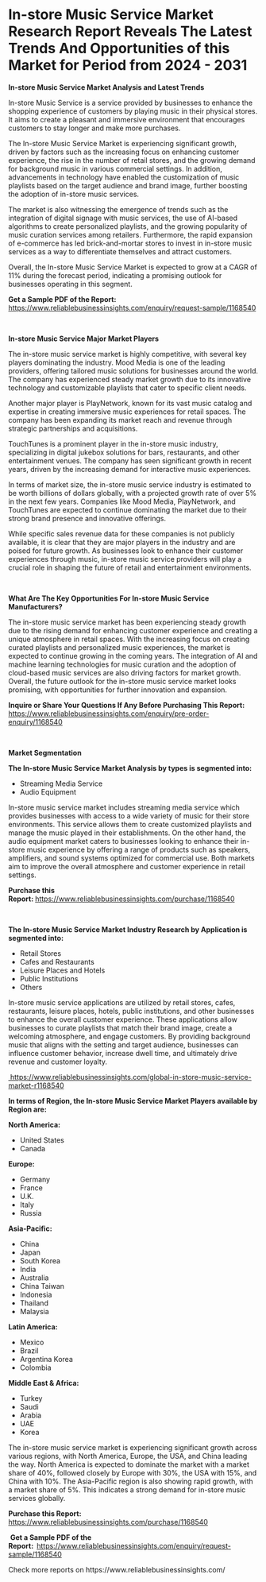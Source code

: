 <p><h1>In-store Music Service Market Research Report Reveals The Latest Trends And Opportunities of this Market for Period from 2024 - 2031</h1></p><p><strong>In-store Music Service Market Analysis and Latest Trends</strong></p>
<p><p>In-store Music Service is a service provided by businesses to enhance the shopping experience of customers by playing music in their physical stores. It aims to create a pleasant and immersive environment that encourages customers to stay longer and make more purchases.</p><p>The In-store Music Service Market is experiencing significant growth, driven by factors such as the increasing focus on enhancing customer experience, the rise in the number of retail stores, and the growing demand for background music in various commercial settings. In addition, advancements in technology have enabled the customization of music playlists based on the target audience and brand image, further boosting the adoption of in-store music services.</p><p>The market is also witnessing the emergence of trends such as the integration of digital signage with music services, the use of AI-based algorithms to create personalized playlists, and the growing popularity of music curation services among retailers. Furthermore, the rapid expansion of e-commerce has led brick-and-mortar stores to invest in in-store music services as a way to differentiate themselves and attract customers.</p><p>Overall, the In-store Music Service Market is expected to grow at a CAGR of 11% during the forecast period, indicating a promising outlook for businesses operating in this segment.</p></p>
<p><strong>Get a Sample PDF of the Report:&nbsp;</strong> <a href="https://www.reliablebusinessinsights.com/enquiry/request-sample/1168540">https://www.reliablebusinessinsights.com/enquiry/request-sample/1168540</a></p>
<p>&nbsp;</p>
<p><strong>In-store Music Service Major Market Players</strong></p>
<p><p>The in-store music service market is highly competitive, with several key players dominating the industry. Mood Media is one of the leading providers, offering tailored music solutions for businesses around the world. The company has experienced steady market growth due to its innovative technology and customizable playlists that cater to specific client needs.</p><p>Another major player is PlayNetwork, known for its vast music catalog and expertise in creating immersive music experiences for retail spaces. The company has been expanding its market reach and revenue through strategic partnerships and acquisitions.</p><p>TouchTunes is a prominent player in the in-store music industry, specializing in digital jukebox solutions for bars, restaurants, and other entertainment venues. The company has seen significant growth in recent years, driven by the increasing demand for interactive music experiences.</p><p>In terms of market size, the in-store music service industry is estimated to be worth billions of dollars globally, with a projected growth rate of over 5% in the next few years. Companies like Mood Media, PlayNetwork, and TouchTunes are expected to continue dominating the market due to their strong brand presence and innovative offerings.</p><p>While specific sales revenue data for these companies is not publicly available, it is clear that they are major players in the industry and are poised for future growth. As businesses look to enhance their customer experiences through music, in-store music service providers will play a crucial role in shaping the future of retail and entertainment environments.</p></p>
<p>&nbsp;</p>
<p><strong>What Are The Key Opportunities For In-store Music Service Manufacturers?</strong></p>
<p><p>The in-store music service market has been experiencing steady growth due to the rising demand for enhancing customer experience and creating a unique atmosphere in retail spaces. With the increasing focus on creating curated playlists and personalized music experiences, the market is expected to continue growing in the coming years. The integration of AI and machine learning technologies for music curation and the adoption of cloud-based music services are also driving factors for market growth. Overall, the future outlook for the in-store music service market looks promising, with opportunities for further innovation and expansion.</p></p>
<p><strong>Inquire or Share Your Questions If Any Before Purchasing This Report:</strong> <a href="https://www.reliablebusinessinsights.com/enquiry/pre-order-enquiry/1168540">https://www.reliablebusinessinsights.com/enquiry/pre-order-enquiry/1168540</a></p>
<p>&nbsp;</p>
<p><strong>Market Segmentation</strong></p>
<p><strong>The In-store Music Service Market Analysis by types is segmented into:</strong></p>
<p><ul><li>Streaming Media Service</li><li>Audio Equipment</li></ul></p>
<p><p>In-store music service market includes streaming media service which provides businesses with access to a wide variety of music for their store environments. This service allows them to create customized playlists and manage the music played in their establishments. On the other hand, the audio equipment market caters to businesses looking to enhance their in-store music experience by offering a range of products such as speakers, amplifiers, and sound systems optimized for commercial use. Both markets aim to improve the overall atmosphere and customer experience in retail settings.</p></p>
<p><strong>Purchase this Report:&nbsp;</strong><a href="https://www.reliablebusinessinsights.com/purchase/1168540">https://www.reliablebusinessinsights.com/purchase/1168540</a></p>
<p>&nbsp;</p>
<p><strong>The In-store Music Service Market Industry Research by Application is segmented into:</strong></p>
<p><ul><li>Retail Stores</li><li>Cafes and Restaurants</li><li>Leisure Places and Hotels</li><li>Public Institutions</li><li>Others</li></ul></p>
<p><p>In-store music service applications are utilized by retail stores, cafes, restaurants, leisure places, hotels, public institutions, and other businesses to enhance the overall customer experience. These applications allow businesses to curate playlists that match their brand image, create a welcoming atmosphere, and engage customers. By providing background music that aligns with the setting and target audience, businesses can influence customer behavior, increase dwell time, and ultimately drive revenue and customer loyalty.</p></p>
<p><a href="https://www.reliablebusinessinsights.com/global-in-store-music-service-market-r1168540">&nbsp;https://www.reliablebusinessinsights.com/global-in-store-music-service-market-r1168540</a></p>
<p><strong>In terms of Region, the In-store Music Service Market Players available by Region are:</strong></p>
<p>
    <p> <strong> North America: </strong>
        <ul>
            <li>United States</li>
            <li>Canada</li>
        </ul>
        </p> 
    <p> <strong> Europe: </strong>
        <ul>
            <li>Germany</li>
            <li>France</li>
            <li>U.K.</li>
            <li>Italy</li>
            <li>Russia</li>
        </ul>
        </p> 
    <p> <strong> Asia-Pacific: </strong>
        <ul>
            <li>China</li>
            <li>Japan</li>
            <li>South Korea</li>
            <li>India</li>
            <li>Australia</li>
            <li>China Taiwan</li>
            <li>Indonesia</li>
            <li>Thailand</li>
            <li>Malaysia</li>
        </ul>
        </p> 
    <p> <strong> Latin America: </strong>
        <ul>
            <li>Mexico</li>
            <li>Brazil</li>
            <li>Argentina Korea</li>
            <li>Colombia</li>
        </ul>
        </p> 
    <p> <strong> Middle East & Africa: </strong>
        <ul>
            <li>Turkey</li>
            <li>Saudi</li>
            <li>Arabia</li>
            <li>UAE</li>
            <li>Korea</li>
        </ul>
    </p>
    </p>
<p><p>The in-store music service market is experiencing significant growth across various regions, with North America, Europe, the USA, and China leading the way. North America is expected to dominate the market with a market share of 40%, followed closely by Europe with 30%, the USA with 15%, and China with 10%. The Asia-Pacific region is also showing rapid growth, with a market share of 5%. This indicates a strong demand for in-store music services globally.</p></p>
<p><strong>Purchase this Report: </strong><a href="https://www.reliablebusinessinsights.com/purchase/1168540">https://www.reliablebusinessinsights.com/purchase/1168540</a></p>
<p>&nbsp;<strong>Get a Sample PDF of the Report:&nbsp;&nbsp;</strong><a href="https://www.reliablebusinessinsights.com/enquiry/request-sample/1168540">https://www.reliablebusinessinsights.com/enquiry/request-sample/1168540</a></p>
<p><strong></strong></p>
<p>Check more reports on https://www.reliablebusinessinsights.com/</p>